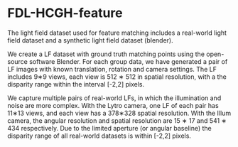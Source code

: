 # FDL-HCGH-feature
The light field dataset used for feature matching includes a real-world light field dataset and a synthetic light field dataset (blender).

We create a LF dataset with ground truth matching points using the open-source software Blender.  For each group data, we have generated a pair of LF images with known translation, rotation and camera settings. The LF includes 9∗9 views, each view is 512 ∗ 512 in spatial resolution, with a the disparity range within the interval [-2,2] pixels.

We capture multiple pairs of real-world LFs, in which the illumination and noise are more complex. With the Lytro camera, one LF of each pair has 11∗13 views, and each view has a 378∗328 spatial resolution. With the Illum camera, the angular resolution and spatial resolution are 15 ∗ 17 and 541 ∗ 434 respectively. Due to the limited aperture (or angular baseline) the disparity range of all real-world datasets is within [-2,2] pixels.
